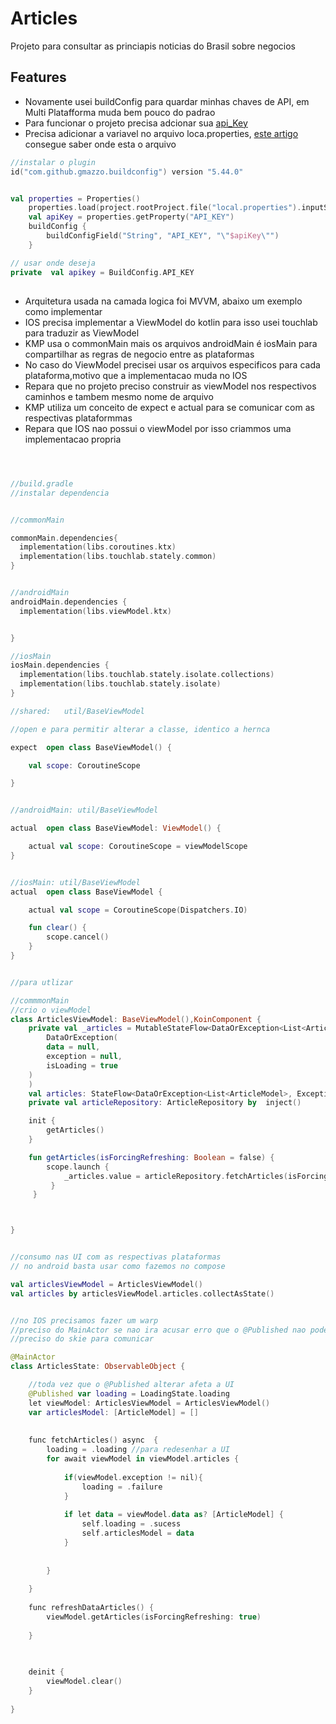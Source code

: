 # Articles
Projeto para consultar as princiapis noticias do Brasil sobre negocios

## Features
- Novamente usei buildConfig para quardar minhas chaves de API, em Multi Platafforma muda bem pouco do padrao
- Para funcionar o projeto precisa adcionar sua [api_Key](https://newsapi.org/)
- Precisa adicionar a variavel no arquivo loca.properties, [este artigo](https://stackoverflow.com/questions/20673378/where-does-local-properties-go-for-android-project)  consegue saber onde esta o arquivo


```kotlin
//instalar o plugin
id("com.github.gmazzo.buildconfig") version "5.44.0"


val properties = Properties()
    properties.load(project.rootProject.file("local.properties").inputStream())
    val apiKey = properties.getProperty("API_KEY")
    buildConfig {
        buildConfigField("String", "API_KEY", "\"$apiKey\"")
    }

// usar onde deseja
private  val apikey = BuildConfig.API_KEY

```

##
- Arquitetura usada na camada logica foi MVVM, abaixo um exemplo como implementar
- IOS precisa implementar a ViewModel do kotlin para isso usei touchlab para traduzir as ViewModel
- KMP  usa o commonMain mais os arquivos androidMain é iosMain para compartilhar as regras de negocio entre as plataformas
- No caso do ViewModel precisei usar os arquivos especificos para cada plataforma,motivo que a implementacao muda no IOS
- Repara que no projeto preciso construir as viewModel nos respectivos caminhos e tambem mesmo nome de arquivo
- KMP utiliza um conceito de expect e actual para se comunicar com as respectivas plataformmas
- Repara que IOS nao possui o viewModel por isso criammos uma implementacao propria

```Kotlin



//build.gradle
//instalar dependencia 


//commonMain

commonMain.dependencies{
  implementation(libs.coroutines.ktx)
  implementation(libs.touchlab.stately.common)
}


//androidMain
androidMain.dependencies {
  implementation(libs.viewModel.ktx)


}

//iosMain
iosMain.dependencies {
  implementation(libs.touchlab.stately.isolate.collections)
  implementation(libs.touchlab.stately.isolate)
}

//shared:   util/BaseViewModel

//open e para permitir alterar a classe, identico a hernca

expect  open class BaseViewModel() {

    val scope: CoroutineScope

}


//androidMain: util/BaseViewModel

actual  open class BaseViewModel: ViewModel() {

    actual val scope: CoroutineScope = viewModelScope
}


//iosMain: util/BaseViewModel
actual  open class BaseViewModel {

    actual val scope = CoroutineScope(Dispatchers.IO)

    fun clear() {
        scope.cancel()
    }
}


//para utlizar

//commmonMain
//crio o viewModel
class ArticlesViewModel: BaseViewModel(),KoinComponent {
    private val _articles = MutableStateFlow<DataOrException<List<ArticleModel>, Exception, Boolean>>(
        DataOrException(
        data = null,
        exception = null,
        isLoading = true
    )
    )
    val articles: StateFlow<DataOrException<List<ArticleModel>, Exception, Boolean>> get()  = _articles
    private val articleRepository: ArticleRepository by  inject()

    init {
        getArticles()
    }

    fun getArticles(isForcingRefreshing: Boolean = false) {
        scope.launch {
            _articles.value = articleRepository.fetchArticles(isForcingRefreshing)
         }
     }



}


//consumo nas UI com as respectivas plataformas
// no android basta usar como fazemos no compose

val articlesViewModel = ArticlesViewModel()
val articles by articlesViewModel.articles.collectAsState()


//no IOS precisamos fazer um warp
//preciso do MainActor se nao ira acusar erro que o @Published nao pode ser sofrer update no tread principal
//preciso do skie para comunicar

@MainActor
class ArticlesState: ObservableObject {

    //toda vez que o @Published alterar afeta a UI
	@Published var loading = LoadingState.loading
	let viewModel: ArticlesViewModel = ArticlesViewModel()
	var articlesModel: [ArticleModel] = []
	
	
  	func fetchArticles() async  {
		loading = .loading //para redesenhar a UI
		for await viewModel in viewModel.articles {
			
			if(viewModel.exception != nil){
				loading = .failure
			}
			
			if let data = viewModel.data as? [ArticleModel] {
				self.loading = .sucess
				self.articlesModel = data
			}
			
			
		}
		
	}
	
	func refreshDataArticles() {
		viewModel.getArticles(isForcingRefreshing: true)
		
	}
	

	
	deinit {
		viewModel.clear()
	}
	
}

```
